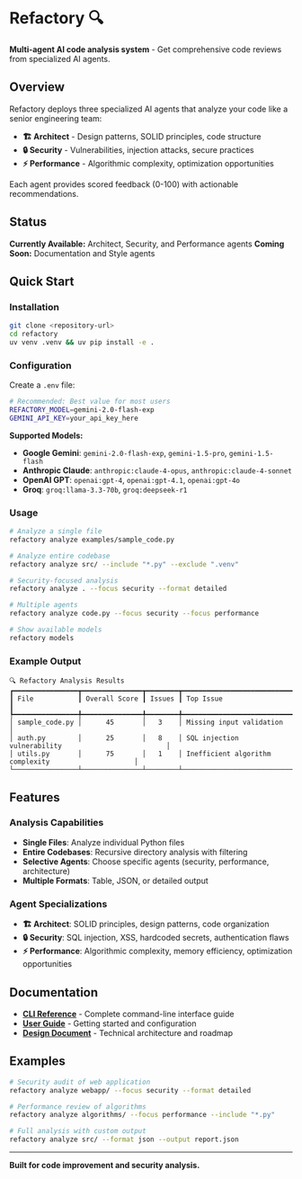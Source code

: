 # Refactory 🔍

**Multi-agent AI code analysis system** - Get comprehensive code reviews from specialized AI agents.

## Overview

Refactory deploys three specialized AI agents that analyze your code like a senior engineering team:

- **🏗️ Architect** - Design patterns, SOLID principles, code structure
- **🔒 Security** - Vulnerabilities, injection attacks, secure practices
- **⚡ Performance** - Algorithmic complexity, optimization opportunities

Each agent provides scored feedback (0-100) with actionable recommendations.

## Status

**Currently Available:** Architect, Security, and Performance agents
**Coming Soon:** Documentation and Style agents

## Quick Start

### Installation
```bash
git clone <repository-url>
cd refactory
uv venv .venv && uv pip install -e .
```

### Configuration
Create a `.env` file:
```bash
# Recommended: Best value for most users
REFACTORY_MODEL=gemini-2.0-flash-exp
GEMINI_API_KEY=your_api_key_here
```

**Supported Models:**
- **Google Gemini**: `gemini-2.0-flash-exp`, `gemini-1.5-pro`, `gemini-1.5-flash`
- **Anthropic Claude**: `anthropic:claude-4-opus`, `anthropic:claude-4-sonnet`
- **OpenAI GPT**: `openai:gpt-4`, `openai:gpt-4.1`, `openai:gpt-4o`
- **Groq**: `groq:llama-3.3-70b`, `groq:deepseek-r1`

### Usage
```bash
# Analyze a single file
refactory analyze examples/sample_code.py

# Analyze entire codebase
refactory analyze src/ --include "*.py" --exclude ".venv"

# Security-focused analysis
refactory analyze . --focus security --format detailed

# Multiple agents
refactory analyze code.py --focus security --focus performance

# Show available models
refactory models
```

### Example Output
```
🔍 Refactory Analysis Results
┏━━━━━━━━━━━━━━━━┳━━━━━━━━━━━━━━━┳━━━━━━━━┳━━━━━━━━━━━━━━━━━━━━━━━━━━━━━━━━━━━━━━━━━━━━━━━━━━━━━━━┓
┃ File           ┃ Overall Score ┃ Issues ┃ Top Issue                                             ┃
┡━━━━━━━━━━━━━━━━╇━━━━━━━━━━━━━━━╇━━━━━━━━╇━━━━━━━━━━━━━━━━━━━━━━━━━━━━━━━━━━━━━━━━━━━━━━━━━━━━━━━┩
│ sample_code.py │      45       │   3    │ Missing input validation                              │
│ auth.py        │      25       │   8    │ SQL injection vulnerability                          │
│ utils.py       │      75       │   1    │ Inefficient algorithm complexity                     │
└────────────────┴───────────────┴────────┴───────────────────────────────────────────────────────┘
```

## Features

### Analysis Capabilities
- **Single Files**: Analyze individual Python files
- **Entire Codebases**: Recursive directory analysis with filtering
- **Selective Agents**: Choose specific agents (security, performance, architecture)
- **Multiple Formats**: Table, JSON, or detailed output

### Agent Specializations
- **🏗️ Architect**: SOLID principles, design patterns, code organization
- **🔒 Security**: SQL injection, XSS, hardcoded secrets, authentication flaws
- **⚡ Performance**: Algorithmic complexity, memory efficiency, optimization opportunities

## Documentation

- **[CLI Reference](docs/CLI.md)** - Complete command-line interface guide
- **[User Guide](docs/README.md)** - Getting started and configuration
- **[Design Document](DESIGN.md)** - Technical architecture and roadmap

## Examples

```bash
# Security audit of web application
refactory analyze webapp/ --focus security --format detailed

# Performance review of algorithms
refactory analyze algorithms/ --focus performance --include "*.py"

# Full analysis with custom output
refactory analyze src/ --format json --output report.json
```

---

**Built for code improvement and security analysis.**